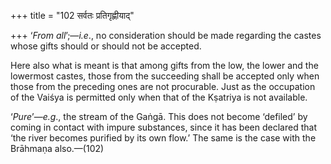 +++
title = "102 सर्वतः प्रतिगृह्णीयाद्"

+++
‘*From all*’;—*i.e*., no consideration should be made regarding the
castes whose gifts should or should not be accepted.

Here also what is meant is that among gifts from the low, the lower and
the lowermost castes, those from the succeeding shall be accepted only
when those from the preceding ones are not procurable. Just as the
occupation of the Vaiśya is permitted only when that of the Kṣatriya is
not available.

‘*Pure*’—*e.g*., the stream of the Gaṅgā. This does not become ‘defiled’
by coming in contact with impure substances, since it has been declared
that ‘the river becomes purified by its own flow.’ The same is the case
with the Brāhmaṇa also.—(102)



